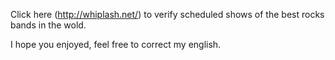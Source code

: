 Click here (http://whiplash.net/) to verify scheduled shows of the best rocks bands in the wold.

I hope you enjoyed, feel free to correct my english. 